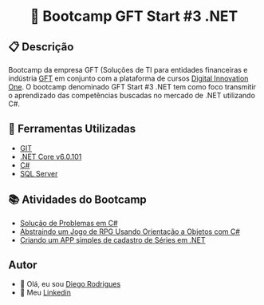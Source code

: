 
<h1 align="center">📗 Bootcamp GFT Start #3 .NET </h1>

## 📋 Descrição

Bootcamp da empresa GFT (Soluções de TI para entidades financeiras e indústria [GFT](https://www.gft.com/br/pt/index/) em conjunto com a plataforma de cursos [Digital Innovation One](https://web.dio.me/home). O bootcamp denominado GFT Start #3 .NET tem como foco transmitir o aprendizado das competências buscadas no mercado de .NET utilizando C#.

## 🔧 Ferramentas Utilizadas
- [GIT](https://git-scm.com)
- [.NET Core v6.0.101](https://dotnet.microsoft.com/download/dotnet/5.0)
- [C#](https://docs.microsoft.com/pt-br/dotnet/csharp/)
- [SQL Server](https://www.microsoft.com/pt-br/sql-server/)

## 📚 Atividades do Bootcamp
- [Solução de Problemas em C#]()
- [Abstraindo um Jogo de RPG Usando Orientação a Objetos com C#]()
- [Criando um APP simples de cadastro de Séries em .NET]()


## Autor
- 👋 Olá, eu sou [Diego Rodrigues](https://github.com/diegosfc100)
- 💼 Meu [Linkedin](https://www.linkedin.com/in/dgorodrigues7/)


